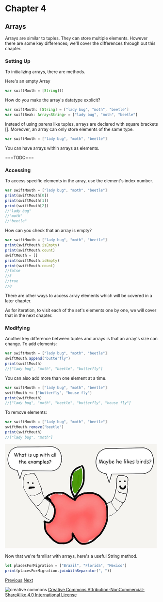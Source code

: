 # Chapter 4
## Arrays

Arrays are similar to tuples. They can store multiple elements. However there are some key differences; we'll cover the differences through out this chapter.

### Setting Up

To initializing arrays, there are methods.

Here's an empty Array

```javascript
var swiftMouth = [String]()
```

How do you make the array's datatype explicit?

```javascript
var swiftMouth: [String] = ["lady bug", "moth", "beetle"]
var swiftBeak: Array<String> = ["lady bug", "moth", "beetle"]
```

Instead of using parens like tuples, arrays are declared with square brackets []. Moreover, an array can only store elements of the same type.

```javascript
var swiftMouth = ["lady bug", "moth", "beetle"]
```

You can have arrays within arrays as elements.

===TODO===

### Accessing

To access specific elements in the array, use the element's index number.

```javascript
var swiftMouth = ["lady bug", "moth", "beetle"]
print(swiftMouth[0])
print(swiftMouth[1])
print(swiftMouth[2])
//"lady bug"
//"moth"
//"beetle"
```

How can you check that an array is empty?

```javascript
var swiftMouth = ["lady bug", "moth", "beetle"]
print(swiftMouth.isEmpty)
print(swiftMouth.count)
swiftMouth = []
print(swiftMouth.isEmpty)
print(swiftMouth.count)
//false
//3
//true
//0
```

There are other ways to access array elements which will be covered in a later chapter.

As for iteration, to visit each of the set's elements one by one, we will cover that in the next chapter.

### Modifying

Another key difference between tuples and arrays is that an array's size can change. To add elements:

```javascript
var swiftMouth = ["lady bug", "moth", "beetle"]
swiftMouth.append("butterfly")
print(swiftMouth)
//["lady bug", "moth", "beetle", "butterfly"]
```

You can also add more than one element at a time.

```javascript
var swiftMouth = ["lady bug", "moth", "beetle"]
swiftMouth += ["butterfly", "house fly"]
print(swiftMouth)
//["lady bug", "moth", "beetle", "butterfly", "house fly"]
```

To remove elements:

```javascript
var swiftMouth = ["lady bug", "moth", "beetle"]
swiftMouth.remove("beetle")
print(swiftMouth)
//["lady bug", "moth"]
```

![dissection](images/worm_examples.jpg)

Now that we're familiar with arrays, here's a useful String method.

```javascript
let placesForMigration = ["Brazil", "Florida", "Mexico"]
print(placesForMigration.joinWithSeparator(", "))
```


[Previous](03.md) [Next](05.md)

![creative commons](https://i.creativecommons.org/l/by-nc-sa/4.0/88x31.png)
[Creative Commons Attribution-NonCommercial-ShareAlike 4.0 International License](http://creativecommons.org/licenses/by-nc-sa/4.0/)
